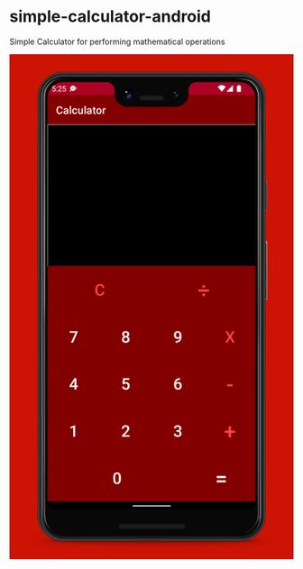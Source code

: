 # simple-calculator-android
Simple Calculator for performing mathematical operations

![](screenshot/app_screenshot.jpg)